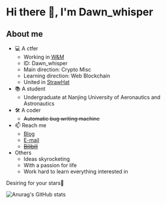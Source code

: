 # Hi there 👋, I'm Dawn_whisper

## About me

- 💻 A ctfer
    - Working in [W&M](http://wm-team.cn/)
    - ID: Dawn_whisper
    - Main direction: Crypto Misc
    - Learning direction: Web Blockchain
    - United in [StrawHat](https://strawhat.team/)
- 📚 A student
    - Undergraduate at Nanjing University of Aeronautics and Astronautics
- 🛠️ A coder
    - ~~Automatic bug writing machine~~
- 📫 Reach me
    - [Blog](https://dawn_whisper.hack.best)
    - [E-mail](mailto:dawn_whisper@nuaa.edu.cn)
    - ~~[Bilibili](https://space.bilibili.com/179833081)~~
- Others
    - Ideas skyrocketing
    - With a passion for life
    - Work hard to learn everything interested in

Desiring for your stars🥰

![Anurag's GitHub stats](https://github-readme-stats.vercel.app/api?username=dawnwhisper&show_icons=true&theme=radical)